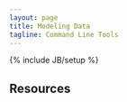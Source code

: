 ```yaml
---
layout: page
title: Modeling Data
tagline: Command Line Tools
---
```

{% include JB/setup %}


## Resources 

